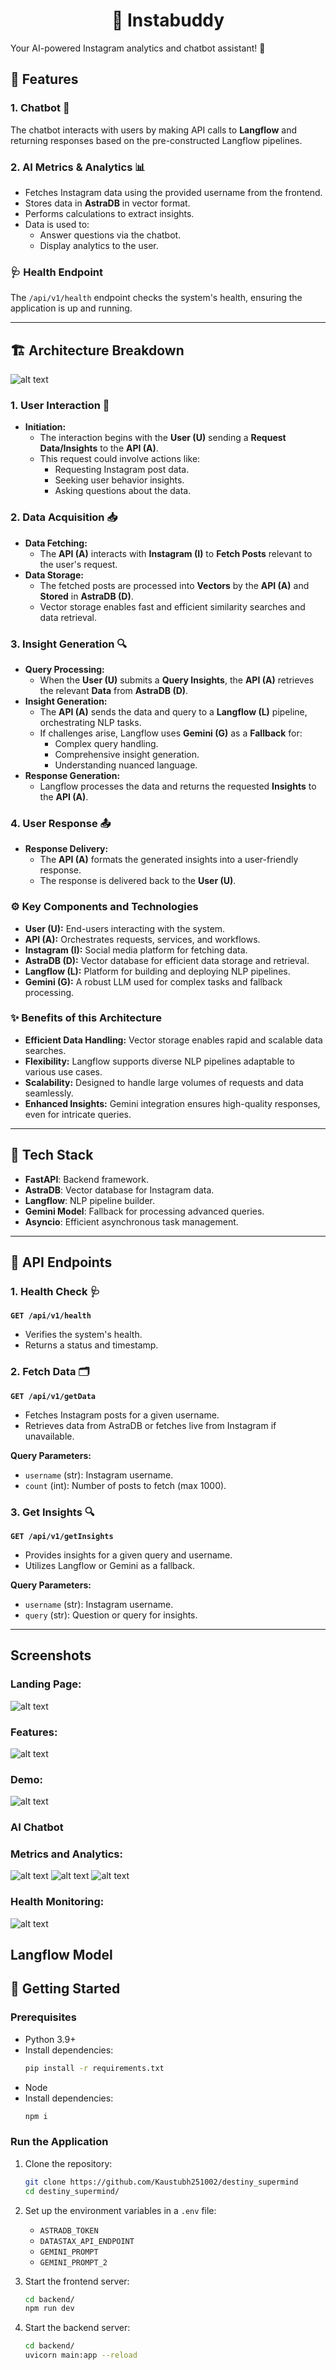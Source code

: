 <h1 align="center"> 📸 Instabuddy  </h1>
Your AI-powered Instagram analytics and chatbot assistant! 🚀  

## 🌟 Features  

### 1. **Chatbot 🤖**  
The chatbot interacts with users by making API calls to **Langflow** and returning responses based on the pre-constructed Langflow pipelines.  

### 2. **AI Metrics & Analytics 📊**  
- Fetches Instagram data using the provided username from the frontend.  
- Stores data in **AstraDB** in vector format.  
- Performs calculations to extract insights.  
- Data is used to:  
  - Answer questions via the chatbot.  
  - Display analytics to the user.  

### 🩺 Health Endpoint  
The `/api/v1/health` endpoint checks the system's health, ensuring the application is up and running.  

---

## 🏗️ **Architecture Breakdown**  

![alt text](image-1.png)

### 1. **User Interaction 👥**  
* **Initiation:**  
  - The interaction begins with the **User (U)** sending a **Request Data/Insights** to the **API (A)**.  
  - This request could involve actions like:  
    - Requesting Instagram post data.  
    - Seeking user behavior insights.  
    - Asking questions about the data.  

### 2. **Data Acquisition 📥**  
* **Data Fetching:**  
  - The **API (A)** interacts with **Instagram (I)** to **Fetch Posts** relevant to the user's request.  
* **Data Storage:**  
  - The fetched posts are processed into **Vectors** by the **API (A)** and **Stored** in **AstraDB (D)**.  
  - Vector storage enables fast and efficient similarity searches and data retrieval.  

### 3. **Insight Generation 🔍**  
* **Query Processing:**  
  - When the **User (U)** submits a **Query Insights**, the **API (A)** retrieves the relevant **Data** from **AstraDB (D)**.  
* **Insight Generation:**  
  - The **API (A)** sends the data and query to a **Langflow (L)** pipeline, orchestrating NLP tasks.  
  - If challenges arise, Langflow uses **Gemini (G)** as a **Fallback** for:  
    - Complex query handling.  
    - Comprehensive insight generation.  
    - Understanding nuanced language.  
* **Response Generation:**  
  - Langflow processes the data and returns the requested **Insights** to the **API (A)**.  

### 4. **User Response 📤**  
* **Response Delivery:**  
  - The **API (A)** formats the generated insights into a user-friendly response.  
  - The response is delivered back to the **User (U)**.  

### ⚙️ **Key Components and Technologies**  
- **User (U):** End-users interacting with the system.  
- **API (A):** Orchestrates requests, services, and workflows.  
- **Instagram (I):** Social media platform for fetching data.  
- **AstraDB (D):** Vector database for efficient data storage and retrieval.  
- **Langflow (L):** Platform for building and deploying NLP pipelines.  
- **Gemini (G):** A robust LLM used for complex tasks and fallback processing.  

### ✨ **Benefits of this Architecture**  
- **Efficient Data Handling:** Vector storage enables rapid and scalable data searches.  
- **Flexibility:** Langflow supports diverse NLP pipelines adaptable to various use cases.  
- **Scalability:** Designed to handle large volumes of requests and data seamlessly.  
- **Enhanced Insights:** Gemini integration ensures high-quality responses, even for intricate queries.  

---

## 🔧 **Tech Stack**  
- **FastAPI**: Backend framework.  
- **AstraDB**: Vector database for Instagram data.  
- **Langflow**: NLP pipeline builder.  
- **Gemini Model**: Fallback for processing advanced queries.  
- **Asyncio**: Efficient asynchronous task management.  

---

## 📂 **API Endpoints**  

### 1. **Health Check** 🩺  
**`GET /api/v1/health`**  
- Verifies the system's health.  
- Returns a status and timestamp.  

### 2. **Fetch Data** 🗂️  
**`GET /api/v1/getData`**  
- Fetches Instagram posts for a given username.  
- Retrieves data from AstraDB or fetches live from Instagram if unavailable.  

**Query Parameters:**  
- `username` (str): Instagram username.  
- `count` (int): Number of posts to fetch (max 1000).  

### 3. **Get Insights** 🔍  
**`GET /api/v1/getInsights`**  
- Provides insights for a given query and username.  
- Utilizes Langflow or Gemini as a fallback.  

**Query Parameters:**  
- `username` (str): Instagram username.  
- `query` (str): Question or query for insights.  

---

## Screenshots 
### Landing Page:
![alt text](images/landing-one.png)
### Features:
![alt text](images/landing-two.png)

### Demo:
![alt text](images/demo-one.png)

### AI Chatbot


### Metrics and Analytics:
![alt text](images/metrics-one.png)
![alt text](images/metrics-two.png)
![alt text](images/metrics-three.png)

### Health Monitoring:
![alt text](images/health-dashboard.png)


## Langflow Model




## 🚀 **Getting Started**  

### Prerequisites  
- Python 3.9+  
- Install dependencies:  
  ```bash
  pip install -r requirements.txt
  ```  
- Node 
- Install dependencies:  
    ```bash
    npm i
    ```


### Run the Application  
1. Clone the repository:  
   ```bash
   git clone https://github.com/Kaustubh251002/destiny_supermind
   cd destiny_supermind/
   ```  

2. Set up the environment variables in a `.env` file:  
   - `ASTRADB_TOKEN`  
   - `DATASTAX_API_ENDPOINT`  
   - `GEMINI_PROMPT`  
   - `GEMINI_PROMPT_2`  

3. Start the frontend server:
   ```bash
   cd backend/
   npm run dev
   ```  


4. Start the backend server:  
   ```bash
   cd backend/
   uvicorn main:app --reload
   ```  
